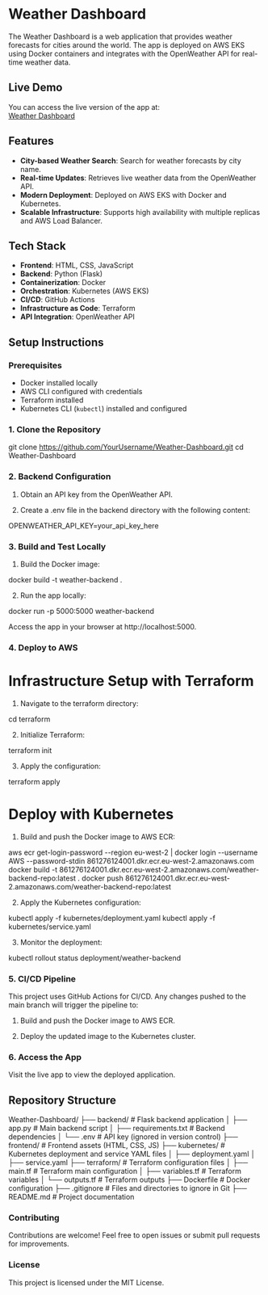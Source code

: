 # Weather Dashboard

The Weather Dashboard is a web application that provides weather forecasts for cities around the world. The app is deployed on AWS EKS using Docker containers and integrates with the OpenWeather API for real-time weather data.

## Live Demo

You can access the live version of the app at:  
[Weather Dashboard](http://a0dda5467be4d4ff8857afbbf2376b50-1116004828.eu-west-2.elb.amazonaws.com/)

## Features

- **City-based Weather Search**: Search for weather forecasts by city name.
- **Real-time Updates**: Retrieves live weather data from the OpenWeather API.
- **Modern Deployment**: Deployed on AWS EKS with Docker and Kubernetes.
- **Scalable Infrastructure**: Supports high availability with multiple replicas and AWS Load Balancer.

## Tech Stack

- **Frontend**: HTML, CSS, JavaScript
- **Backend**: Python (Flask)
- **Containerization**: Docker
- **Orchestration**: Kubernetes (AWS EKS)
- **CI/CD**: GitHub Actions
- **Infrastructure as Code**: Terraform
- **API Integration**: OpenWeather API

## Setup Instructions

### Prerequisites

- Docker installed locally
- AWS CLI configured with credentials
- Terraform installed
- Kubernetes CLI (`kubectl`) installed and configured

### 1. Clone the Repository

git clone https://github.com/YourUsername/Weather-Dashboard.git
cd Weather-Dashboard 

### 2. Backend Configuration

1. Obtain an API key from the OpenWeather API.

2. Create a .env file in the backend directory with the following content:

OPENWEATHER_API_KEY=your_api_key_here

### 3. Build and Test Locally

1. Build the Docker image:

docker build -t weather-backend .

2. Run the app locally:

docker run -p 5000:5000 weather-backend

Access the app in your browser at http://localhost:5000.

### 4. Deploy to AWS

# Infrastructure Setup with Terraform

1. Navigate to the terraform directory:

cd terraform

2. Initialize Terraform:

terraform init

3. Apply the configuration:

terraform apply

# Deploy with Kubernetes

1. Build and push the Docker image to AWS ECR:

aws ecr get-login-password --region eu-west-2 | docker login --username AWS --password-stdin 861276124001.dkr.ecr.eu-west-2.amazonaws.com
docker build -t 861276124001.dkr.ecr.eu-west-2.amazonaws.com/weather-backend-repo:latest .
docker push 861276124001.dkr.ecr.eu-west-2.amazonaws.com/weather-backend-repo:latest

2. Apply the Kubernetes configuration:

kubectl apply -f kubernetes/deployment.yaml
kubectl apply -f kubernetes/service.yaml

3. Monitor the deployment:

kubectl rollout status deployment/weather-backend

### 5. CI/CD Pipeline

This project uses GitHub Actions for CI/CD. Any changes pushed to the main branch will trigger the pipeline to:

1. Build and push the Docker image to AWS ECR.

2. Deploy the updated image to the Kubernetes cluster.

### 6. Access the App

Visit the live app to view the deployed application.

## Repository Structure

Weather-Dashboard/
├── backend/                # Flask backend application
│   ├── app.py              # Main backend script
│   ├── requirements.txt    # Backend dependencies
│   └── .env                # API key (ignored in version control)
├── frontend/               # Frontend assets (HTML, CSS, JS)
├── kubernetes/             # Kubernetes deployment and service YAML files
│   ├── deployment.yaml
│   ├── service.yaml
├── terraform/              # Terraform configuration files
│   ├── main.tf             # Terraform main configuration
│   ├── variables.tf        # Terraform variables
│   └── outputs.tf          # Terraform outputs
├── Dockerfile              # Docker configuration
├── .gitignore              # Files and directories to ignore in Git
├── README.md               # Project documentation

### Contributing

Contributions are welcome! Feel free to open issues or submit pull requests for improvements.

### License

This project is licensed under the MIT License.